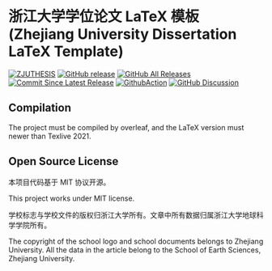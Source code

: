 # 浙江大学学位论文 LaTeX 模板 (Zhejiang University Dissertation LaTeX Template)

[![ZJUTHESIS](https://img.shields.io/badge/zjuthesis-latex-blue.svg)](https://thenetadmin.github.io/zjuthesis)
[![GitHub release](https://img.shields.io/github/release/TheNetAdmin/zjuthesis.svg?label=version&style=popout)](https://github.com/TheNetAdmin/zjuthesis/releases/latest)
[![GitHub All Releases](https://img.shields.io/github/downloads/thenetadmin/zjuthesis/total.svg?color=blue&style=popout)](https://github.com/TheNetAdmin/zjuthesis/releases/latest)
[![Commit Since Latest Release](https://img.shields.io/github/commits-since/TheNetAdmin/zjuthesis/latest.svg)](https://github.com/TheNetAdmin/zjuthesis/commits/master)
[![GithubAction](https://github.com/TheNetAdmin/zjuthesis/workflows/Build%20Tests/badge.svg)](https://github.com/TheNetAdmin/zjuthesis/actions)
[![GitHub Discussion](https://img.shields.io/badge/github-discussion-blue)](https://github.com/TheNetAdmin/zjuthesis/discussions)

## Compilation

The project must be compiled by overleaf, and the LaTeX version must newer than Texlive 2021.

## Open Source License

本项目代码基于 MIT 协议开源。

This project works under MIT license.

学校标志与学校文件的版权归浙江大学所有。文章中所有数据归属浙江大学地球科学学院所有。

The copyright of the school logo and school documents belongs to Zhejiang University. All the data in the article belong to the School of Earth Sciences, Zhejiang University.
